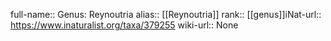 

full-name:: Genus: Reynoutria
alias:: [[Reynoutria]]
rank:: [[genus]]iNat-url:: https://www.inaturalist.org/taxa/379255
wiki-url:: None